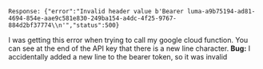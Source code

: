 `Response: {"error":"Invalid header value b'Bearer luma-a9b75194-ad81-4694-854e-aae9c581e830-249ba154-a4dc-4f25-9767-884d2bf37774\\n'","status":500}`

I was getting this error when trying to call my google cloud function. You can see at the end of the API key that there is a new line character. 
**Bug:** I accidentally added a new line to the bearer token, so it was invalid